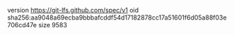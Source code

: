 version https://git-lfs.github.com/spec/v1
oid sha256:aa9048a69ecba9bbbafcddf54d17182878cc17a51601f6d05a88f03e706cd47e
size 9583
